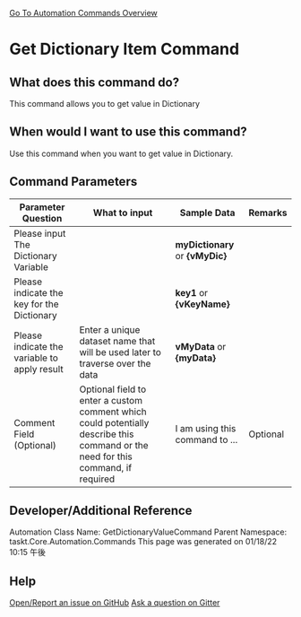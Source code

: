 <!--TITLE: Get Dictionary Item Command -->
<!-- SUBTITLE: a command in the Dictionary Commands group. -->
[Go To Automation Commands Overview](/automation-commands.md)


# Get Dictionary Item Command


## What does this command do?
This command allows you to get value in Dictionary


## When would I want to use this command?
Use this command when you want to get value in Dictionary.


## Command Parameters
| Parameter Question   	| What to input  	|  Sample Data 	| Remarks  	|
| ---                    | ---               | ---           | ---       |
|Please input The Dictionary Variable||**myDictionary** or **{vMyDic}**||
|Please indicate the key for the Dictionary||**key1** or **{vKeyName}**||
|Please indicate the variable to apply result|Enter a unique dataset name that will be used later to traverse over the data|**vMyData** or **{myData}**||
|Comment Field (Optional)|Optional field to enter a custom comment which could potentially describe this command or the need for this command, if required|I am using this command to ...|Optional|










## Developer/Additional Reference
Automation Class Name: GetDictionaryValueCommand
Parent Namespace: taskt.Core.Automation.Commands
This page was generated on 01/18/22 10:15 午後


## Help
[Open/Report an issue on GitHub](https://github.com/saucepleez/taskt/issues/new)
[Ask a question on Gitter](https://gitter.im/taskt-rpa/Lobby)
